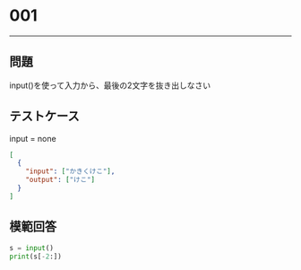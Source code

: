 # 001

---

## 問題

input()を使って入力から、最後の2文字を抜き出しなさい

## テストケース

input = none

```json
[
  {
    "input": ["かきくけこ"],
    "output": ["けこ"]
  }
]
```

## 模範回答

```python
s = input()
print(s[-2:])
```

